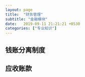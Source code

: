 ```yaml
---
layout: page
title:  "财务管理"
subtitle: "金融模块"
date:   2019-09-11 21:21:21 +0530
categories: ["专业知识"]
---
```


## 钱账分离制度

## 应收账款